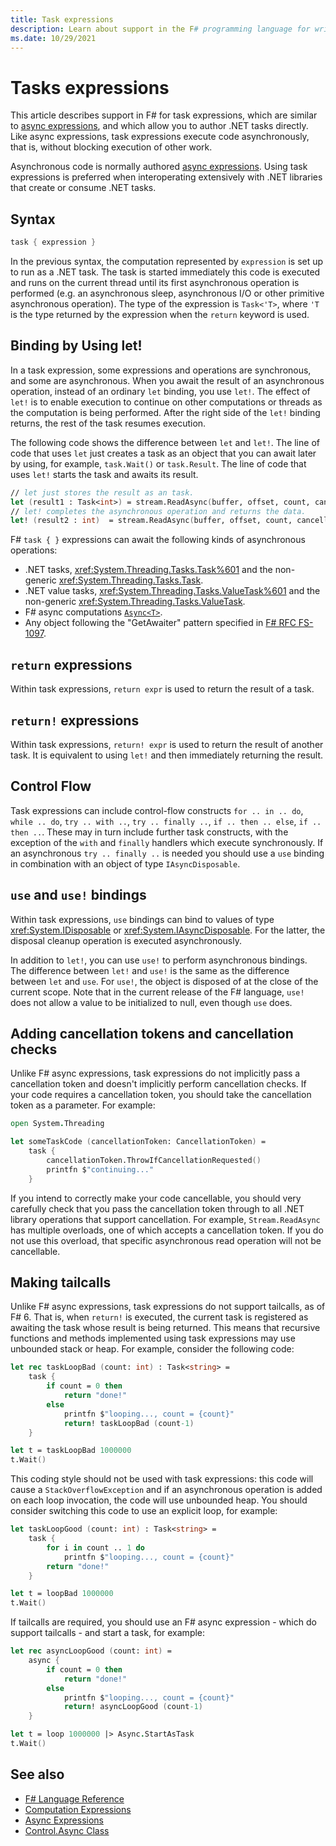 ```yaml
---
title: Task expressions
description: Learn about support in the F# programming language for writing task expressions, which author .NET tasks directly.
ms.date: 10/29/2021
---
```

# Tasks expressions

This article describes support in F# for task expressions, which are similar to [async expressions](async-expressions.md), and which allow you to author .NET tasks directly. Like async expressions, task expressions execute code asynchronously, that is, without blocking execution of other work.

Asynchronous code is normally authored [async expressions](async-expressions.md). Using task expressions is preferred when interoperating extensively with .NET libraries that create or consume .NET tasks.

## Syntax

```fsharp
task { expression }
```

In the previous syntax, the computation represented by `expression` is set up to run as a .NET task. The task is started immediately this code is executed and runs on the current thread until its first asynchronous operation is performed (e.g. an asynchronous sleep, asynchronous I/O or other primitive asynchronous operation). The type of the expression is `Task<'T>`, where `'T` is the type returned by the expression when the `return` keyword is used.

## Binding by Using let!

In a task expression, some expressions and operations are synchronous, and some are asynchronous. When you await the result of an asynchronous operation, instead of an ordinary `let` binding, you use `let!`. The effect of `let!` is to enable execution to continue on other computations or threads as the computation is being performed. After the right side of the `let!` binding returns, the rest of the task resumes execution.

The following code shows the difference between `let` and `let!`. The line of code that uses `let` just creates a task as an object that you can await later by using, for example, `task.Wait()` or `task.Result`. The line of code that uses `let!` starts the task and awaits its result.

```fsharp
// let just stores the result as an task.
let (result1 : Task<int>) = stream.ReadAsync(buffer, offset, count, cancellationToken)
// let! completes the asynchronous operation and returns the data.
let! (result2 : int)  = stream.ReadAsync(buffer, offset, count, cancellationToken)
```

F# `task { }` expressions can await the following kinds of asynchronous operations:

* .NET tasks, <xref:System.Threading.Tasks.Task%601> and the non-generic <xref:System.Threading.Tasks.Task>.
* .NET value tasks, <xref:System.Threading.Tasks.ValueTask%601> and the non-generic <xref:System.Threading.Tasks.ValueTask>.
* F# async computations [`Async<T>`](https://fsharp.github.io/fsharp-core-docs/reference/fsharp-control-fsharpasync.html).
* Any object following the "GetAwaiter" pattern specified in [F# RFC FS-1097](https://github.com/fsharp/fslang-design/blob/main/FSharp-6.0/FS-1097-task-builder.md).

## `return` expressions

Within task expressions, `return expr` is used to return the result of a task.

## `return!` expressions

Within task expressions, `return! expr` is used to return the result of another task. It is equivalent to using `let!` and then immediately returning the result.

## Control Flow

Task expressions can include control-flow constructs `for .. in .. do`, `while .. do`, `try .. with ..`, `try .. finally ..`, `if .. then .. else`, `if .. then ..`. These may in turn include further task constructs, with the exception of the `with` and `finally` handlers which execute synchronously. If an asynchronous `try .. finally ..` is needed you should use a `use` binding in combination with an object of type `IAsyncDisposable`.

## `use` and `use!` bindings

Within task expressions, `use` bindings can bind to values of type <xref:System.IDisposable> or <xref:System.IAsyncDisposable>. For the latter, the disposal cleanup operation is executed asynchronously.

In addition to `let!`, you can use `use!` to perform asynchronous bindings. The difference between `let!` and `use!` is the same as the difference between `let` and `use`. For `use!`, the object is disposed of at the close of the current scope. Note that in the current release of the F# language, `use!` does not allow a value to be initialized to null, even though `use` does.

## Adding cancellation tokens and cancellation checks

Unlike F# async expressions, task expressions do not implicitly pass a cancellation token and doesn't implicitly perform cancellation checks. If your code requires a cancellation token, you should take the cancellation token as a parameter. For example:

```fsharp
open System.Threading

let someTaskCode (cancellationToken: CancellationToken) =
    task {
        cancellationToken.ThrowIfCancellationRequested()
        printfn $"continuing..."
    }
```

If you intend to correctly make your code cancellable, you should very carefully check that you pass the cancellation token through to all .NET library operations that support cancellation. For example, `Stream.ReadAsync` has multiple overloads, one of which accepts a cancellation token. If you do not use this overload, that specific asynchronous read operation will not be cancellable.

## Making tailcalls

Unlike F# async expressions, task expressions do not support tailcalls, as of F# 6. That is, when `return!` is executed, the current task is registered as awaiting the task whose result is being returned. This means that recursive functions and methods implemented using task expressions may use unbounded stack or heap. For example, consider the following code:

```fsharp
let rec taskLoopBad (count: int) : Task<string> =
    task {
        if count = 0 then
            return "done!"
        else
            printfn $"looping..., count = {count}"
            return! taskLoopBad (count-1)
    }

let t = taskLoopBad 1000000
t.Wait()
```

This coding style should not be used with task expressions: this code will cause a `StackOverflowException` and if an asynchronous operation is added on each loop invocation, the code will use unbounded heap. You should consider switching this code to use an explicit loop, for example:

```fsharp
let taskLoopGood (count: int) : Task<string> =
    task {
        for i in count .. 1 do
            printfn $"looping..., count = {count}"
        return "done!"
    }

let t = loopBad 1000000
t.Wait()
```

If tailcalls are required, you should use an F# async expression - which do support tailcalls - and start a task, for example:

```fsharp
let rec asyncLoopGood (count: int) =
    async {
        if count = 0 then
            return "done!"
        else
            printfn $"looping..., count = {count}"
            return! asyncLoopGood (count-1)
    }

let t = loop 1000000 |> Async.StartAsTask
t.Wait()
```

## See also

- [F# Language Reference](index.md)
- [Computation Expressions](computation-expressions.md)
- [Async Expressions](async-expressions.md)
- [Control.Async Class](https://fsharp.github.io/fsharp-core-docs/reference/fsharp-control-fsharpasync.html)
